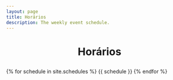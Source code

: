 ```yaml
---
layout: page
title: Horários
description: The weekly event schedule.
---
```


# <p align="center">Horários</p>

{% for schedule in site.schedules %}
{{ schedule }}
{% endfor %}
